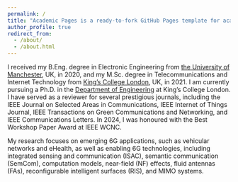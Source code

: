 ```yaml
---
permalink: /
title: "Academic Pages is a ready-to-fork GitHub Pages template for academic personal websites"
author_profile: true
redirect_from: 
  - /about/
  - /about.html
---
```


I received my B.Eng. degree in Electronic Engineering from [the University of Manchester](https://www.manchester.ac.uk/), UK, in 2020, and my M.Sc. degree in Telecommunications and Internet Technology from [King’s College London](https://www.kcl.ac.uk/), UK, in 2021. I am currently pursuing a Ph.D. in the [Department of Engineering](https://www.kcl.ac.uk/engineering) at King’s College London. I have served as a reviewer for several prestigious journals, including the IEEE Journal on Selected Areas in Communications, IEEE Internet of Things Journal, IEEE Transactions on Green Communications and Networking, and IEEE Communications Letters. In 2024, I was honoured with the Best Workshop Paper Award at IEEE WCNC.

My research focuses on emerging 6G applications, such as vehicular networks and eHealth, as well as enabling 6G technologies, including integrated sensing and communication (ISAC), semantic communication (SemCom), computation models, near-field (NF) effects, fluid antennas (FAs), reconfigurable intelligent surfaces (RIS), and MIMO systems.
